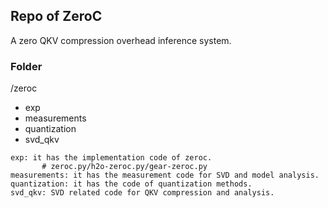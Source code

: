 ## Repo of ZeroC

A zero QKV compression overhead inference system.

### Folder
/zeroc
- exp
- measurements
- quantization
- svd_qkv

```
exp: it has the implementation code of zeroc.
       # zeroc.py/h2o-zeroc.py/gear-zeroc.py
measurements: it has the measurement code for SVD and model analysis.
quantization: it has the code of quantization methods.
svd_qkv: SVD related code for QKV compression and analysis.
```
